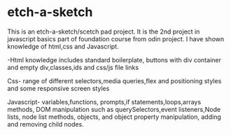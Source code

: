 # etch-a-sketch
This is an etch-a-sketch/scetch pad project. It is the 2nd project in javascript basics part of foundation course from odin project. I have shown knowledge of html,css and Javascript.

-Html knowledge includes standard boilerplate, buttons with div container and empty div,classes,ids and css/js file links

Css- range of different selectors,media queries,flex and positioning styles and some responsive screen styles

Javascript- variables,functions, prompts,if statements,loops,arrays methods, DOM manipulation such as querySelectors,event listeners,Node lists, node list methods, objects, and object property manipulation, adding and removing child nodes.
